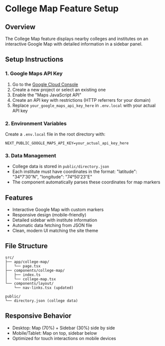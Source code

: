 # College Map Feature Setup

## Overview
The College Map feature displays nearby colleges and institutes on an interactive Google Map with detailed information in a sidebar panel.

## Setup Instructions

### 1. Google Maps API Key
1. Go to the [Google Cloud Console](https://console.cloud.google.com/)
2. Create a new project or select an existing one
3. Enable the "Maps JavaScript API"
4. Create an API key with restrictions (HTTP referrers for your domain)
5. Replace `your_google_maps_api_key_here` in `.env.local` with your actual API key

### 2. Environment Variables
Create a `.env.local` file in the root directory with:
```
NEXT_PUBLIC_GOOGLE_MAPS_API_KEY=your_actual_api_key_here
```

### 3. Data Management
- College data is stored in `public/directory.json`
- Each institute must have coordinates in the format: "latitude": "34°7′30″N", "longitude": "74°50′23″E"
- The component automatically parses these coordinates for map markers

## Features
- Interactive Google Map with custom markers
- Responsive design (mobile-friendly)
- Detailed sidebar with institute information
- Automatic data fetching from JSON file
- Clean, modern UI matching the site theme

## File Structure
```
src/
├── app/college-map/
│   └── page.tsx
├── components/college-map/
│   ├── index.ts
│   └── college-map.tsx
└── components/layout/
    └── nav-links.tsx (updated)

public/
└── directory.json (college data)
```

## Responsive Behavior
- Desktop: Map (70%) + Sidebar (30%) side by side
- Mobile/Tablet: Map on top, sidebar below
- Optimized for touch interactions on mobile devices
